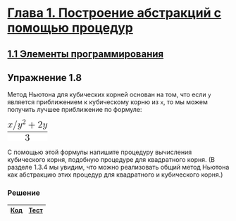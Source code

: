 # [Глава 1. Построение абстракций с помощью процедур](index.md#Глава-1-Построение-абстракций-с-помощью-процедур)
## [1.1 Элементы программирования](index.md#11-Элементы-программирования)

## Упражнение 1.8
Метод Ньютона для кубических корней основан на том, что если `y` является
приближением к кубическому корню из `x`, то мы можем получить лучшее приближение
по формуле:

![Alt text](../../images/chapter01/exercise_1_08.gif)

С помощью этой формулы напишите процедуру вычисления кубического корня, подобную
процедуре для квадратного корня. (В разделе 1.3.4 мы увидим, что можно
реализовать общий метод Ньютона как абстракцию этих процедур для квадратного и
кубического корня.)

### Решение

[Код](../../src/chapter01/exercise_1_08.rkt) | [Тест](../../test/chapter01/test_exercise_1_08.rkt)
--- | ---
